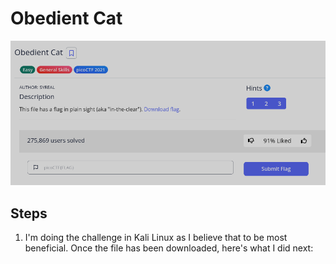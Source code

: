 # Obedient Cat

![images](https://github.com/mushy2005/picoCTF/blob/main/Challenges/The%20Beginner's%20Guide%20to%20the%20picoGym/Section%201%20(Sanity)/Obedient%20Cat/images/ObedientCat.png)

## Steps
1. I'm doing the challenge in Kali Linux as I believe that to be most beneficial. Once the file has been downloaded, here's what I did next:
![]()
